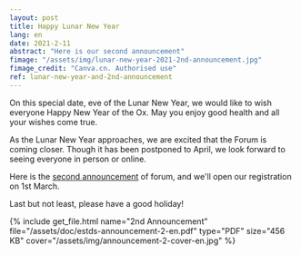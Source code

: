 ```yaml
---
layout: post
title: Happy Lunar New Year
lang: en
date: 2021-2-11
abstract: "Here is our second announcement"
fimage: "/assets/img/lunar-new-year-2021-2nd-announcement.jpg"
fimage_credit: "Canva.cn. Authorised use"
ref: lunar-new-year-and-2nd-announcement
---
```


On this special date, eve of the Lunar New Year, we would like to wish everyone Happy New Year of the Ox. May you enjoy good health and all your wishes come true.

As the Lunar New Year approaches, we are excited that the Forum is coming closer. Though it has been postponed to April, we look forward to seeing everyone in person or online.

Here is the [second announcement](/assets/doc/announcement-2-en.pdf) of forum, and we'll open our registration on 1st March.

Last but not least, please have a good holiday!

{% include get_file.html name="2nd Announcement" file="/assets/doc/estds-announcement-2-en.pdf" type="PDF" size="456 KB" cover="/assets/img/announcement-2-cover-en.jpg" %}
